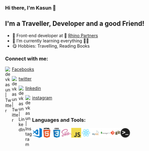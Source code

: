 ### Hi there, I'm Kasun 👋

## I'm a Traveller, Developer and a good Friend!
- 🔭 Front-end developer at 🦏 [Rhino Partners](https://rhino-partners.com) 
- 🌱 I’m currently learning everything 🧙‍♂️
- 😋 Hobbies: Travelling, Reading Books 
### Connect with me:

<img align="left" alt="devkasun | Twitter" width="22px" src="https://cdn.jsdelivr.net/npm/simple-icons@v3/icons/facebook.svg" />[Facebooks](https://www.facebook.com/devkasunlakshitha)

<img align="left" alt="devkasun | Twitter" width="22px" src="https://cdn.jsdelivr.net/npm/simple-icons@v3/icons/twitter.svg" />[twitter](https://twitter.com/KasunLuckshitha)

<img align="left" alt="devkasun | LinkedIn" width="22px" src="https://cdn.jsdelivr.net/npm/simple-icons@v3/icons/linkedin.svg" />[linkedin](https://www.linkedin.com/in/devkasun)

<img align="left" alt="devkasun | Instagram" width="22px" src="https://cdn.jsdelivr.net/npm/simple-icons@v3/icons/instagram.svg" />[instagram](https://www.instagram.com/kasun.dev)

<br />

### Languages and Tools:

<img align="left" alt="Visual Studio Code" width="32px" src="https://raw.githubusercontent.com/github/explore/80688e429a7d4ef2fca1e82350fe8e3517d3494d/topics/visual-studio-code/visual-studio-code.png" />
<img align="left" alt="HTML5" width="32px" src="https://raw.githubusercontent.com/github/explore/80688e429a7d4ef2fca1e82350fe8e3517d3494d/topics/html/html.png" />
<img align="left" alt="CSS3" width="32px" src="https://raw.githubusercontent.com/github/explore/80688e429a7d4ef2fca1e82350fe8e3517d3494d/topics/css/css.png" />
<img align="left" alt="Sass" width="32px" src="https://raw.githubusercontent.com/github/explore/80688e429a7d4ef2fca1e82350fe8e3517d3494d/topics/sass/sass.png" />
<img align="left" alt="JavaScript" width="32px" src="https://raw.githubusercontent.com/github/explore/80688e429a7d4ef2fca1e82350fe8e3517d3494d/topics/javascript/javascript.png" />
<img align="left" alt="React" width="32px" src="https://raw.githubusercontent.com/github/explore/80688e429a7d4ef2fca1e82350fe8e3517d3494d/topics/react/react.png" />
<img align="left" alt="MySQL" width="32px" src="https://raw.githubusercontent.com/github/explore/80688e429a7d4ef2fca1e82350fe8e3517d3494d/topics/mysql/mysql.png" />
<img align="left" alt="MongoDB" width="32px" src="https://raw.githubusercontent.com/github/explore/80688e429a7d4ef2fca1e82350fe8e3517d3494d/topics/mongodb/mongodb.png" />
<img align="left" alt="Git" width="32px" src="https://raw.githubusercontent.com/github/explore/80688e429a7d4ef2fca1e82350fe8e3517d3494d/topics/git/git.png" />
<img align="left" alt="HTML5" width="32px" src="https://raw.githubusercontent.com/github/explore/80688e429a7d4ef2fca1e82350fe8e3517d3494d/topics/terminal/terminal.png" />
